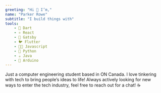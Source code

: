 ```yaml
---
greeting: "Hi ️👋 I’m,"
name: "Parker Rowe"
subtitle: "I build things with"
tools:
    - 🎯 Dart
    - ⚛ React
    - 🎩 Gatsby
    - 🐦 Flutter
    - 👨‍💻 Javascript
    - 🐍 Python
    - ☕ Java
    - 💾 Arduino
---
```


Just a computer engineering student based in ON Canada. I love tinkering with tech to bring people’s ideas to life! Always actively looking for new ways to enter the tech industry, feel free to reach out for a chat! ☕

